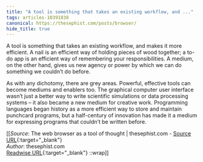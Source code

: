 ```yaml
---
title: "A tool is something that takes an existing workflow, and ..."
tags: articles-10391838
canonical: https://thesephist.com/posts/browser/
hide_title: true
---
```


A tool is something that takes an existing workflow, and makes it more efficient. A nail is an efficient way of holding pieces of wood together; a to-do app is an efficient way of remembering your responsibilities. A medium, on the other hand, gives us new agency or power by which we can do something we couldn’t do before.

As with any dichotomy, there are grey areas. Powerful, effective tools can become mediums and enablers too. The graphical computer user interface wasn’t just a better way to write scientific simulations or data processing systems – it also became a new medium for creative work. Programming languages began history as a more efficient way to store and maintain punchcard programs, but a half-century of innovation has made it a medium for expressing programs that couldn’t be written before.


[[_Source_: The web browser as a tool of thought | thesephist.com - [Source URL](https://thesephist.com/posts/browser/){:target="_blank"}<br>
_Author_: thesephist.com<br>
[Readwise URL](https://readwise.io/open/212479945){:target="_blank"}
::wrap]]